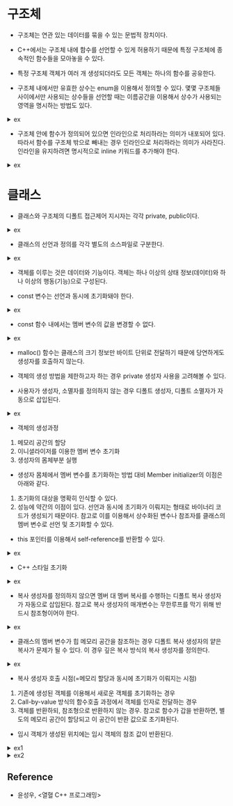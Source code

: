 # 구조체

- 구조체는 연관 있는 데이터를 묶을 수 있는 문법적 장치이다.

- C++에서는 구조체 내에 함수를 선언할 수 있게 허용하기 때문에 특정 구조체에 종속적인 함수들을 모아놓을 수 있다.

- 특정 구조체 객체가 여러 개 생성되더라도 모든 객체는 하나의 함수를 공유한다.

- 구조체 내에서만 유효한 상수는 enum을 이용해서 정의할 수 있다. 몇몇 구조체들 사이에서만 사용되는 상수들을 선언할 때는 이름공간을 이용해서 상수가 사용되는 영역을 명시하는 방법도 있다.

<details><summary>ex</summary>
    
```cpp
struct Monster
{
    enum
    {
        NAME_LEN     = 20,
        MAX_STRENGTH = 100,
    };
};

namespace STAT
{
    enum
    {
        HP  = 0,
        ATK = 1,
    }
}

int main(void)
{
    Monster monster;
    std::cout << "Name length: " << Monster::NAME_LEN << '\n';  // output: "Name length: 20"
    std::cout << "Name length: " << monster::NAME_LEN << '\n';  // output: "Name length: 20"
    std::cout << "HP: " << STAT::HP << '\n';                    // output: "HP: 0"

    return 0;
}
```

</details>

- 구조체 안에 함수가 정의되어 있으면 인라인으로 처리하라는 의미가 내포되어 있다. 따라서 함수를 구조체 밖으로 빼내는 경우 인라인으로 처리하라는 의미가 사라진다. 인라인을 유지하려면 명시적으로 inline 키워드를 추가해야 한다.

<details><summary>ex</summary>
    
```cpp
inline void Monster::Attack() { }
```

</details>

# 클래스

- 클래스와 구조체의 디폴트 접근제어 지시자는 각각 private, public이다.

<details><summary>ex</summary>

```cpp
struct Monster
{
    // 구조체의 디폴트 접근제어 지시자는 public이다.
    char name[10];
    int  hp;
};

class Player
{
    // 클래스의 디폴트 접근제어 지시자는 private이다.
    char name[10];
    int  hp;
public:
    Player(const char* name, int hp) : hp(hp)
    {
        strcpy(this->name, name);
    }

    void ShowInfo() const
    {
        std::cout << "Player(" << name << ", " << hp << ")" << std::endl;
    }
};

class Npc
{
public:
    char name[10];
    int  hp;
    
    Npc(const char* name, int hp) : hp(hp)
    {
        strcpy(this->name, name);
    }
};

int main(void)
{
    Monster monster = { "Goblin", 100 };
    std::cout << "Monster(" << monster.name << ", " << monster.hp << ")" << std::endl;

    //Player player = { "Knight", 50 };      // X, 컴파일 에러: private 멤버는 클래스 외부에서 접근할 수 없다.
    //Player player = Player("Knight", 50);  // O
    Player player("Knight", 50);             // O
    
    //std::cout << "Player(" << player.name << ", " << player.hp << ")" << std::endl;  // X, 컴파일 에러: private멤버는 클래스 외부에서 접근할 수 없다.
    player.ShowInfo();

    //Npc npc = { "Merchant", 25 };  // O
    Npc npc("Merchant", 25);         // O
    std::cout << "Npc(" << npc.name << ", " << npc.hp << ")" << std::endl;

    return 0;
}
```

</details>

- 클래스의 선언과 정의를 각각 별도의 소스파일로 구분한다.

<details><summary>ex</summary>

```cpp
// Monster.h 헤더파일에 클래스를 선언한다.
class Monster
{
private:
    char name[10];
    int  hp;
    int  mp;
public:
    void Attack();
    void Heal();
    void ShowInfo();
};

// 인라인 함수는 컴파일 과정에서 함수의 호출부를 함수의 몸체로 대체해야 하므로 헤더파일에 정의돼야 한다.
// 컴파일러는 파일 단위로 컴파일하므로 A.cpp, B.cpp를 동시에 컴파일해서 하나의 실행파일을 만든다 해도 A.cpp의 컴파일 과정에서 B.cpp를 참조하지 않으며 그 반대도 마찬가지다.
inline Monster::ShowInfo()
{
    std::cout << name << ", " << hp << ", " << mp << std::endl;
}

// Monster에서 제한적으로 사용되는 상수는 헤더파일에 선언한다.
namespace MONSTER_CONST
{
    enum
    {
        STRENGTH = 100, SPEED = 50
    };
}

// Monster.cpp 소스파일에 클래스를 정의힌다.
#include "Monster.h"  // 멤버함수의 정의 부분을 컴파일할 때 클래스의 멤버 변수나 헤더파일에 선언된 상수 등의 정보가 필요하다.

void Monster::Attack()
{
    std::cout << "Attack" << std::endl;
}
void Monster::Heal()
{
    std::cout << "Heal" << std::endl;
}
```

</details>

- 객체를 이루는 것은 데이터와 기능이다. 객체는 하나 이상의 상태 정보(데이터)와 하나 이상의 행동(기능)으로 구성된다.

- const 변수는 선언과 동시에 초기화돼야 한다.

<details><summary>ex</summary>

```cpp
class Monster
{
    //const int MAX_HP = 10;  // X, 컴파일 에러: 클래스의 멤버 변수 선언문에서는 초기화를 허용하지 않는다.
    const int MAX_HP;
public:
    Monster(int maxHp) : MAX_HP(maxHp) { }  // Member initializer는 선언(메모리 할당)과 동시에 초기화가 수행되므로 상수화된 멤버 변수를 초기화할 수 있다. 
};
```

</details>

- const 함수 내에서는 멤버 변수의 값을 변경할 수 없다.

<details><summary>ex</summary>

```cpp
class Monster
{
private:
    int hp;
public:
    int GetHp()
    {
        return hp;
    }

    void ShowHp() const
    {
        std::cout << "Hp: " << GetHp() << std::endl;  // 컴파일 에러: const 함수 내에서는 const가 아닌 함수의 호출이 제한된다. 
    }
};

class Item
{
private:
    int hp;
public:
    void SetHp(const Monster& monster)
    {
        hp = monster.GetHp();  // 컴파일 에러: const 참조자를 대상으로 값의 변경 능력을 가진 함수의 호출을 허용하지 않는다. 에러를 해결하려면 Monster::GetHp() 함수를 const 함수로 선언해야 한다.
    }
```

</details>

- malloc() 함수는 클래스의 크기 정보만 바이트 단위로 전달하기 때문에 당연하게도 생성자를 호출하지 않는다.

- 객체의 생성 방법을 제한하고자 하는 경우 private 생성자 사용을 고려해볼 수 있다.

- 사용자가 생성자, 소멸자를 정의하지 않는 경우 디폴트 생성자, 디폴트 소멸자가 자동으로 삽입된다.

<details><summary>ex</summary>

```cpp
Monster* pMonster = new Monster;    // O
Monster* pMonster = new Monster();  // O
Monster monster;                    // O
Monster monster();                  // X, 컴파일 에러: 함수의 원형 선언과 구분되지 않으므로 허용하지 않는다.

int main(void)
{
    Monster monster();  // 함수의 원형은 지역적으로도 선언할 수 있다.
    Monster m = monster();
}

Monster monster()
{
    Monster monster;
    return mosnter;
}
```

</details>

- 객체의 생성과정
1. 메모리 공간의 할당
2. 이니셜라이저를 이용한 멤버 변수 초기화
3. 생성자의 몸체부분 실행

- 생성자 몸체에서 멤버 변수를 초기화하는 방법 대비 Member initializer의 이점은 아래와 같다.
1. 초기화의 대상을 명확히 인식할 수 있다.
2. 성능에 약간의 이점이 있다. 선언과 동시에 초기화가 이뤄지는 형태로 바이너리 코드가 생성되기 때문이다. 참고로 이를 이용해서 상수화된 변수나 참조자를 클래스의 멤버 변수로 선언 및 초기화할 수 있다.

- this 포인터를 이용해서 self-reference를 반환할 수 있다.

<details><summary>ex</summary>

```cpp
class SelfRef
{
private:
    int num;
public:
    SelfRef(int n) : num(n) { }

    SelfRef& Adder(int n)
    {
        num += n;
        return *this;
    }

    SelfRef& ShowTwoNumber()
    {
        std::cout << num << std::endl;
        return *this;
    }
};

int main(void)
{
    SelfRef obj(3);
    SelfRef &ref = obj.Adder(2);

    obj.ShowTwoNumber();  // 5
    ref.ShowTwoNumber();  // 5

    ref.Adder(1).ShowTwoNumber().Adder(2).ShowTwoNumber();  // 6  // 8
    return 0;
}
```
    
</details>

- C++ 스타일 초기화

<details><summary>ex</summary>

```cpp
int  num = 20;  // O
int& ref = num; // O
int  num(20);   // O
int& ref(num);  // O
```
    
</details>

- 복사 생성자를 정의하지 않으면 멤버 대 멤버 복사를 수행하는 디폴트 복사 생성자가 자동으로 삽입된다. 참고로 복사 생성자의 매개변수는 무한루프를 막기 위해 반드시 참조형이어야 한다.

<details><summary>ex</summary>

```cpp
class Foo
{
private:
    int num1;
    int num2;
public:
    Foo(int n) : num1(n1) { num2 = 0; }
    Foo(int n1, int n2) : num1(n1), num2(n2) { }
};

int main(void)
{
    Foo foo1(10, 20);
    Foo foo2 = foo1;    // 디폴트 복사 생성자 호출
    // Foo foo2(foo1);  // 위 코드는 암시적으로 이와 같이 변경된다. 암시적 변환을 막음으로써 코드의 명확성을 높이려면 explicit 키워드를 이용한다.
    Foo foo3 = 5;       // 전달인자가 하나인 생성자의 경우도 암시적 변환이 발생한다.
    return 0;
}
```

</details>

- 클래스의 멤버 변수가 힙 메모리 공간을 참조하는 경우 디폴트 복사 생성자의 얕은 복사가 문제가 될 수 있다. 이 경우 깊은 복사 방식의 복사 생성자를 정의한다. 

<details><summary>ex</summary>

```cpp
class Person
{
private:
    char* name;
    int   age;
public:
    Person(char* name, int age) : age(age)
    {
        this->name = new char[strlen(name) + 1];
        strcpy(this->name, name);
    }

    Person(const Person& copy) : age(copy.age)
    {
        name = new char[strlen(copy.name) + 1];
        strcpy(name, copy.name);
    }

    ~Person()
    {
        delete[] name;
    }
```
    
</details>

- 복사 생성자 호출 시점(=메모리 할당과 동시에 초기화가 이뤄지는 시점)
1. 기존에 생성된 객체를 이용해서 새로운 객체를 초기화하는 경우
2. Call-by-value 방식의 함수호출 과정에서 객체를 인자로 전달하는 경우
3. 객체를 반환하되, 참조형으로 반환하지 않는 경우. 참고로 함수가 갑을 반환하면, 별도의 메모리 공간이 할당되고 이 공간이 반환 값으로 초기화된다.

- 임시 객체가 생성된 위치에는 임시 객체의 참조 값이 반환된다.

<details><summary>ex1</summary>

```cpp
#include <iostream>

class Temporary
{
private:
    int num;
public:
    Temporary(int n) : num(n)
    {
        std::cout << "Create obj: " << num << std::endl;
    }

    ~Temporary()
    {
        std::cout << "Destroy obj: " << num << std::endl;
    }

    void ShowTempInfo()
    {
        std::cout << "Num: " << num << std::endl;
    }
};

int main(void)
{
    Temporary(100);                         // 임시 객체는 다음 행으로 넘어가면 즉시 소멸된다.
    std::cout << "************After make" << std::endl;

    Temporary(200).ShowTempInfo();          // 임시 객체는 다음 행으로 넘어가면 즉시 소멸된다.
    std::cout << "************After make" << std::endl;

    const Temporary &ref = Temporary(300);  // 참조자에 참조되는 임시 객체는 바로 소멸되지 않는다.
    std::cout << "************After make" << std::endl;

    return 0;
}
```

</details>

<details><summary>ex2</summary>

```cpp
#include <iostream>

class SoSimple
{
private:
    int num;
public:
    SoSimple(int n) : num(n)
    {
        std::cout << "New obj: " << this << std::endl;
    }

    SoSimple(const SoSimple& copy) : num(copy.num)
    {
        std::cout << "New Copy obj: " << this << std::endl;
    }

    ~SoSimple()
    {
        std::cout << "Destroy obj: " << this << std::endl;
    }
};

SoSimple SimpleFuncObj(SoSimple ob)
{
    std::cout << "Parm ADR: " << &ob << std::endl;
}

int main(void)
{
    SoSimple obj(7);
    SimpleFuncObj(obj);

    std::cout << std::endl;
    SoSimple tempRef = SimpleFuncObj(obj);
    std::cout << "Return obj " << &tempRef << std::endl;
    return 0;
}
```
    
</details>

## Reference

- 윤성우, <열혈 C++ 프로그래밍>
